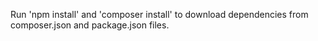 Run 'npm install' and 'composer install' to download dependencies from composer.json and package.json files.